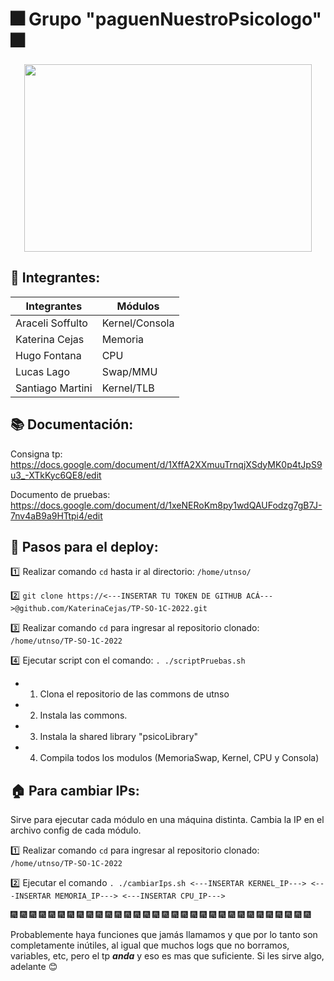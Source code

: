 #  :fireworks: Grupo "paguenNuestroPsicologo" :fireworks:

<p align="center">
  <img width="460" height="300" src="https://user-images.githubusercontent.com/49104903/181124809-e3115a23-4339-4637-99ee-80288947d5a9.jpg">
</p>

## :round_pushpin: Integrantes:
| Integrantes | Módulos |
| --- | --- |
| Araceli Soffulto | Kernel/Consola |
| Katerina Cejas | Memoria |
| Hugo Fontana | CPU |
| Lucas Lago | Swap/MMU |
| Santiago Martini  | Kernel/TLB |

## :books: Documentación: 
Consigna tp: https://docs.google.com/document/d/1XffA2XXmuuTrnqjXSdyMK0p4tJpS9u3_-XTkKyc6QE8/edit

Documento de pruebas: https://docs.google.com/document/d/1xeNERoKm8py1wdQAUFodzg7gB7J-7nv4aB9a9HTtpi4/edit

## :crossed_flags: Pasos para el deploy: 

:one: Realizar comando ```cd``` hasta ir al directorio: ```/home/utnso/```

:two: ```git clone https://<---INSERTAR TU TOKEN DE GITHUB ACÁ--->@github.com/KaterinaCejas/TP-SO-1C-2022.git```

:three: Realizar comando ```cd``` para ingresar al repositorio clonado: ```/home/utnso/TP-SO-1C-2022```

:four: Ejecutar script con el comando: ```. ./scriptPruebas.sh ``` 

  * 1. Clona el repositorio de las commons de utnso
  
  * 2. Instala las commons.

  * 3. Instala la shared library "psicoLibrary"

  * 4. Compila todos los modulos (MemoriaSwap, Kernel, CPU y Consola)
  
## :house: Para cambiar IPs: 

Sirve para ejecutar cada módulo en una máquina distinta. Cambia la IP en el archivo config de cada módulo.

:one: Realizar comando ```cd``` para ingresar al repositorio clonado: ```/home/utnso/TP-SO-1C-2022```

:two: Ejecutar el comando ```. ./cambiarIps.sh <---INSERTAR KERNEL_IP---> <---INSERTAR MEMORIA_IP---> <---INSERTAR CPU_IP---> ```

 :fireworks: :fireworks: :fireworks: :fireworks: :fireworks: :fireworks: :fireworks: :fireworks: :fireworks: :fireworks:  :fireworks: :fireworks: :fireworks: :fireworks: :fireworks: :fireworks: :fireworks: :fireworks: :fireworks: :fireworks: :fireworks: :fireworks: :fireworks: :fireworks: :fireworks: :fireworks: :fireworks: :fireworks: :fireworks: :fireworks: :fireworks: :fireworks:
 
 Probablemente haya funciones que jamás llamamos y que por lo tanto son completamente inútiles, al igual que muchos logs que no borramos, variables, etc, pero el tp ***anda*** y eso es mas que suficiente. Si les sirve algo, adelante :blush:
